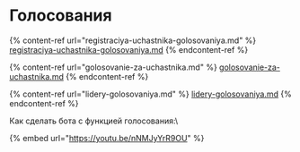 # Голосования

{% content-ref url="registraciya-uchastnika-golosovaniya.md" %}
[registraciya-uchastnika-golosovaniya.md](registraciya-uchastnika-golosovaniya.md)
{% endcontent-ref %}

{% content-ref url="golosovanie-za-uchastnika.md" %}
[golosovanie-za-uchastnika.md](golosovanie-za-uchastnika.md)
{% endcontent-ref %}

{% content-ref url="lidery-golosovaniya.md" %}
[lidery-golosovaniya.md](lidery-golosovaniya.md)
{% endcontent-ref %}

Как сделать бота с функцией голосования:\


{% embed url="https://youtu.be/nNMJyYrR9OU" %}
